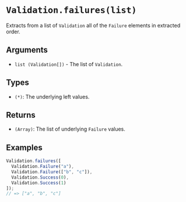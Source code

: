 # `Validation.failures(list)`

Extracts from a list of `Validation` all of the `Failure` elements in extracted order.

## Arguments

* `list (Validation[])` - The list of `Validation`.

## Types

* `(*)`: The underlying left values.

## Returns

* `(Array)`: The list of underlying `Failure` values.

## Examples

```javascript
Validation.failures([
  Validation.Failure("a"),
  Validation.Failure(["b", "c"]),
  Validation.Success(0),
  Validation.Success(1)
]);
// => ["a", "b", "c"]
```
